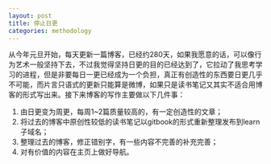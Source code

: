 ```yaml
---
layout: post
title: 停止日更
categories: methodology
---
```


从今年元旦开始，每天更新一篇博客，已经约280天，如果我愿意的话，可以像行为艺术一般坚持下去，不过我觉得坚持日更的目的已经达到了，它拉动了我思考学习的进程，但是非要每日一更已经成为一个负担，真正有创造性的东西要日更几乎不可能，而片言只语式的更新只能算是微博，如果只是读书笔记又其实不适合用博客的形式写出来。接下来博客的写作主要做以下几件事：

1. 由日更变为周更，每周1~2篇质量较高的，有一定创造性的文章；
2. 将过去的博客中原创性较低的读书笔记以gitbook的形式重新整理发布到learn子域名；
3. 整理过去的博客，修正错别字，有一些内容不完善的补充完善；
4. 对有价值的内容在主页上做好导航。